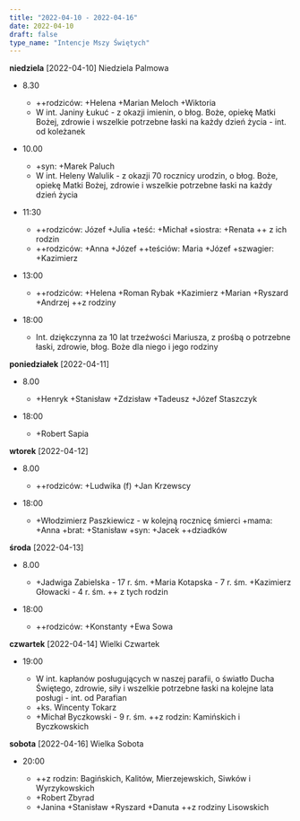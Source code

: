 ```yaml
---
title: "2022-04-10 - 2022-04-16"
date: 2022-04-10
draft: false
type_name: "Intencje Mszy Świętych"
---
```


**niedziela** [2022-04-10]
Niedziela Palmowa

* 8.30

  * ++rodziców: +Helena +Marian Meloch +Wiktoria
  * W int. Janiny Łukuć - z okazji imienin, o błog. Boże, opiekę Matki Bożej, zdrowie i wszelkie potrzebne łaski na każdy dzień życia - int. od koleżanek

* 10.00

  * +syn: +Marek Paluch
  * W int. Heleny Walulik - z okazji 70 rocznicy urodzin, o błog. Boże, opiekę Matki Bożej, zdrowie i wszelkie potrzebne łaski na każdy dzień życia

* 11:30

  * ++rodziców: Józef +Julia +teść: +Michał +siostra: +Renata ++ z ich rodzin
  * ++rodziców: +Anna +Józef ++teściów: Maria +Józef +szwagier: +Kazimierz

* 13:00

  * ++rodziców: +Helena +Roman Rybak +Kazimierz +Marian +Ryszard +Andrzej ++z rodziny

* 18:00

  * Int. dziękczynna za 10 lat trzeźwości Mariusza, z prośbą o potrzebne łaski, zdrowie, błog. Boże dla niego i jego rodziny

**poniedziałek** [2022-04-11]

* 8.00

  * +Henryk +Stanisław +Zdzisław +Tadeusz +Józef Staszczyk

* 18:00

  * +Robert Sapia

**wtorek** [2022-04-12]

* 8.00

  * ++rodziców: +Ludwika (f) +Jan Krzewscy

* 18:00

  * +Włodzimierz Paszkiewicz - w kolejną rocznicę śmierci +mama: +Anna +brat: +Stanisław +syn: +Jacek ++dziadków

**środa** [2022-04-13]

* 8.00

  * +Jadwiga Zabielska - 17 r. śm. +Maria Kotapska - 7 r. śm. +Kazimierz Głowacki - 4 r. śm. ++ z tych rodzin

* 18:00

  * ++rodziców: +Konstanty +Ewa Sowa

**czwartek** [2022-04-14]
Wielki Czwartek

* 19:00

  * W int. kapłanów posługujących w naszej parafii, o światło Ducha Świętego, zdrowie, siły i wszelkie potrzebne łaski na kolejne lata posługi - int. od Parafian
  * +ks. Wincenty Tokarz
  * +Michał Byczkowski - 9 r. śm. ++z rodzin: Kamińskich i Byczkowskich

**sobota** [2022-04-16]
Wielka Sobota

* 20:00

  * ++z rodzin: Bagińskich, Kalitów, Mierzejewskich, Siwków i Wyrzykowskich
  * +Robert Zbyrad
  * +Janina +Stanisław +Ryszard +Danuta ++z rodziny Lisowskich
